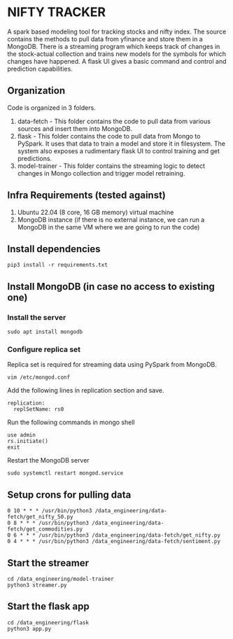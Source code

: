 # NIFTY TRACKER
A spark based modeling tool for tracking stocks and nifty index. The source contains the methods to pull data from yfinance and store them in a MongoDB.
There is a streaming program which keeps track of changes in the stock-actual collection and trains new models for the symbols for which changes have happened.
A flask UI gives a basic command and control and prediction capabilities.

## Organization

Code is organized in 3 folders.
1. data-fetch - This folder contains the code to pull data from various sources and insert them into MongoDB.
2. flask - This folder contains the code to pull data from Mongo to PySpark. It uses that data to train a model and store it in filesystem. The system also exposes a rudimentary flask UI to control training and get predictions.
3. model-trainer - This folder contains the streaming logic to detect changes in Mongo collection and trigger model retraining.

## Infra Requirements (tested against)
1. Ubuntu 22.04 (8 core, 16 GB memory) virtual machine
2. MongoDB instance (if there is no external instance, we can run a MongoDB in the same VM where we are going to run the code)

## Install dependencies
`pip3 install -r requirements.txt`

## Install MongoDB (in case no access to existing one)
### Install the server
`sudo apt install mongodb`

### Configure replica set
Replica set is required for streaming data using PySpark from MongoDB.

`vim /etc/mongod.conf`

Add the following lines in replication section and save.

```
replication:
  replSetName: rs0
```

Run the following commands in mongo shell
```
use admin
rs.initiate()
exit
```

Restart the MongoDB server
```
sudo systemctl restart mongod.service
```

## Setup crons for pulling data
```
0 10 * * * /usr/bin/python3 /data_engineering/data-fetch/get_nifty_50.py
0 8 * * * /usr/bin/python3 /data_engineering/data-fetch/get_commodities.py
0 6 * * * /usr/bin/python3 /data_engineering/data-fetch/get_nifty.py
0 4 * * * /usr/bin/python3 /data_engineering/data-fetch/sentiment.py
```

## Start the streamer
```
cd /data_engineering/model-trainer
python3 streamer.py
```

## Start the flask app
```
cd /data_engineering/flask
python3 app.py
```
